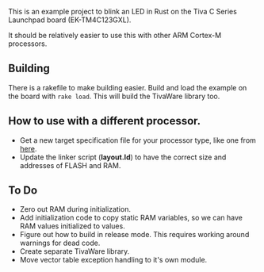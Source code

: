 
This is an example project to blink an LED in Rust on the Tiva C Series Launchpad board (EK-TM4C123GXL).

It should be relatively easier to use this with other ARM Cortex-M processors.

## Building

There is a rakefile to make building easier. Build and load the example on the board with `rake load`. This will build the TivaWare library too.

## How to use with a different processor.
- Get a new target specification file for your processor type, like one from [here](https://japaric.github.io/copper/details/target.html).
- Update the linker script (**layout.ld**) to have the correct size and addresses of FLASH and RAM.

## To Do
- Zero out RAM during initialization.
- Add initialization code to copy static RAM variables, so we can have RAM values initialized to values.
- Figure out how to build in release mode. This requires working around warnings for dead code.
- Create separate TivaWare library.
- Move vector table exception handling to it's own module.